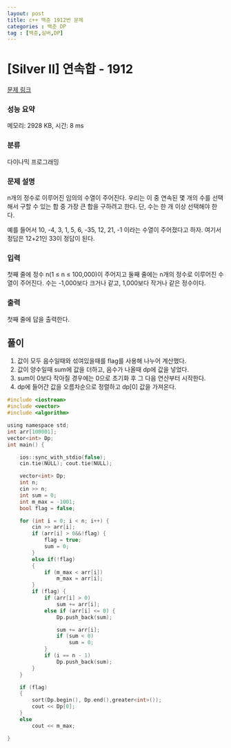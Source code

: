 ```yaml
---
layout: post
title: c++ 백준 1912번 문제
categories : 백준 DP
tag : [백준,실버,DP]
---
```


# [Silver II] 연속합 - 1912 

[문제 링크](https://www.acmicpc.net/problem/1912) 

### 성능 요약

메모리: 2928 KB, 시간: 8 ms

### 분류

다이나믹 프로그래밍

### 문제 설명

<p>n개의 정수로 이루어진 임의의 수열이 주어진다. 우리는 이 중 연속된 몇 개의 수를 선택해서 구할 수 있는 합 중 가장 큰 합을 구하려고 한다. 단, 수는 한 개 이상 선택해야 한다.</p>

<p>예를 들어서 10, -4, 3, 1, 5, 6, -35, 12, 21, -1 이라는 수열이 주어졌다고 하자. 여기서 정답은 12+21인 33이 정답이 된다.</p>

### 입력 

 <p>첫째 줄에 정수 n(1 ≤ n ≤ 100,000)이 주어지고 둘째 줄에는 n개의 정수로 이루어진 수열이 주어진다. 수는 -1,000보다 크거나 같고, 1,000보다 작거나 같은 정수이다.</p>

### 출력 

 <p>첫째 줄에 답을 출력한다.</p>

## 풀이

1. 값이 모두 음수일때와 섞여있을때를 flag를 사용해 나누어 계산했다.
2. 값이 양수일때 sum에 값을 더하고, 음수가 나올때 dp에 값을 넣었다.
3. sum이 0보다 작아질 경우에는 0으로 초기화 후 그 다음 연산부터 시작한다.
4. dp에 들어간 값을 오름차순으로 정렬하고 dp[0] 값을 가져온다.


```c
#include <iostream>
#include <vector>
#include <algorithm>

using namespace std;
int arr[100001];
vector<int>	Dp;
int main() {

	ios::sync_with_stdio(false);
	cin.tie(NULL); cout.tie(NULL);

	vector<int> Dp;
	int n;
	cin >> n;
	int sum = 0;
	int m_max = -1001;
	bool flag = false;

	for (int i = 0; i < n; i++) {
		cin >> arr[i];
		if (arr[i] > 0&&!flag) {
			flag = true;
			sum = 0;
		}
		else if(!flag)
		{
			if (m_max < arr[i])
				m_max = arr[i];
		}
		if (flag) {
			if (arr[i] > 0)
				sum += arr[i];
			else if (arr[i] <= 0) {
				Dp.push_back(sum);

				sum += arr[i];
				if (sum < 0)
					sum = 0;
			}
			if (i == n - 1)
				Dp.push_back(sum);
		}
	}

	if (flag)
	{
		sort(Dp.begin(), Dp.end(),greater<int>());
		cout << Dp[0];
	}
	else
		cout << m_max;

}
```
